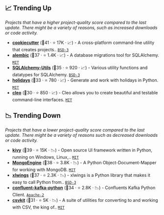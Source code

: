 ## 📈 Trending Up

_Projects that have a higher project-quality score compared to the last update. There might be a variety of reasons, such as increased downloads or code activity._

- <b><a href="https://github.com/cookiecutter/cookiecutter">cookiecutter</a></b> (🥇41 ·  ⭐ 17K · 📈) - A cross-platform command-line utility that creates projects.. <code><a href="http://bit.ly/3aKzpTv">BSD-3</a></code>
- <b><a href="https://github.com/sqlalchemy/alembic">alembic</a></b> (🥈37 ·  ⭐ 1.4K · 📈) - A database migrations tool for SQLAlchemy. <code><a href="http://bit.ly/34MBwT8">MIT</a></code>
- <b><a href="https://github.com/kvesteri/sqlalchemy-utils">SQLAlchemy-Utils</a></b> (🥈35 ·  ⭐ 920 · 📈) - Various utility functions and datatypes for SQLAlchemy. <code><a href="http://bit.ly/3aKzpTv">BSD-3</a></code>
- <b><a href="https://github.com/dr-prodigy/python-holidays">holidays</a></b> (🥈33 ·  ⭐ 780 · 📈) - Generate and work with holidays in Python. <code><a href="http://bit.ly/34MBwT8">MIT</a></code>
- <b><a href="https://github.com/python-poetry/cleo">cleo</a></b> (🥉30 ·  ⭐ 850 · 📈) - Cleo allows you to create beautiful and testable command-line interfaces. <code><a href="http://bit.ly/34MBwT8">MIT</a></code>

## 📉 Trending Down

_Projects that have a lower project-quality score compared to the last update. There might be a variety of reasons such as decreased downloads or code activity._

- <b><a href="https://github.com/kivy/kivy">kivy</a></b> (🥇39 ·  ⭐ 15K · 📉) - Open source UI framework written in Python, running on Windows, Linux,.. <code><a href="http://bit.ly/34MBwT8">MIT</a></code>
- <b><a href="https://github.com/MongoEngine/mongoengine">MongoEngine</a></b> (🥈38 ·  ⭐ 3.8K · 📉) - A Python Object-Document-Mapper for working with MongoDB. <code><a href="http://bit.ly/34MBwT8">MIT</a></code>
- <b><a href="https://github.com/xlwings/xlwings">xlwings</a></b> (🥇37 ·  ⭐ 2.3K · 📉) - xlwings is a Python library that makes it easy to call Python from.. <code><a href="http://bit.ly/3aKzpTv">BSD-3</a></code>
- <b><a href="https://github.com/confluentinc/confluent-kafka-python">confluent-kafka-python</a></b> (🥈34 ·  ⭐ 2.8K · 📉) - Confluents Kafka Python Client. <code><a href="http://bit.ly/3nYMfla">Apache-2</a></code>
- <b><a href="https://github.com/wireservice/csvkit">csvkit</a></b> (🥈31 ·  ⭐ 5K · 📉) - A suite of utilities for converting to and working with CSV, the king of.. <code><a href="http://bit.ly/34MBwT8">MIT</a></code>

